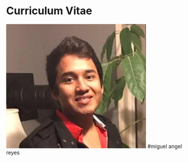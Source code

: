 # Curriculum Vitae

![](https://github.com/migueshock/Mi-CVU/blob/master/yo.jpg)  #miguel angel reyes

